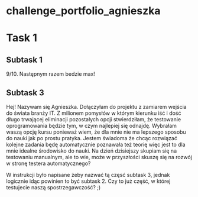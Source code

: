 # challenge_portfolio_agnieszka
# **Task 1**
## Subtask 1
9/10. Następnym razem bedzie max!
## Subtask 3 ##
Hej! Nazywam się Agnieszka. Dołączyłam do projektu z zamiarem wejścia do świata branży IT. Z milionem pomysłów w którym kierunku iść i dość długo trwającej eliminacji pozostałych opcji stwierdziłam, że testowanie oprogramowania będzie tym, w czym najlepiej się odnajdę. 
Wybrałam waszą opcję kursu ponieważ wiem, że dla mnie nie ma lepszego sposobu do nauki jak po prostu pratyka. Jestem świadoma że chcąc rozwiązać kolejne zadania będę automatycznie poznawała też teorię więc jest to dla mnie idealne środowisko do nauki. Na dzień dzisiejszy skupiam się na testowaniu manualnym, ale to wie, może w przyszłości skuszę się na rozwój w stronę testera automatycznego?

W instrukcji było napisane żeby nazwać tą częsć subtask 3, jednak logicznie idąc powinien to być subtask 2. Czy to już część, w której testujecie naszą spostrzegawczość? ;)
